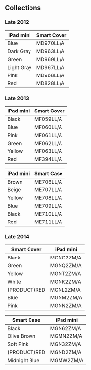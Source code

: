 ## Collections

### Late 2012

| iPad mini  | Smart Cover |
| ---------- | ----------- |
| Blue       | MD970LL/A   |
| Dark Gray  | MD963LL/A   |
| Green      | MD969LL/A   |
| Light Gray | MD967LL/A   |
| Pink       | MD968LL/A   |
| Red        | MD828LL/A   |

### Late 2013

| iPad mini | Smart Cover |
| --------- | ----------- |
| Black     | MF059LL/A   |
| Blue      | MF060LL/A   |
| Pink      | MF061LL/A   |
| Green     | MF062LL/A   |
| Yellow    | MF063LL/A   |
| Red       | MF394LL/A   |

| iPad mini | Smart Case |
| --------- | ---------- |
| Brown     | ME706LL/A  |
| Beige     | ME707LL/A  |
| Yellow    | ME708LL/A  |
| Blue      | ME709LL/A  |
| Black     | ME710LL/A  |
| Red       | ME711LL/A  |

### Late 2014

| Smart Cover  | iPad mini |
| ------------ | --------- |
| Black        | MGNC2ZM/A |
| Green        | MGNQ2ZM/A |
| Yellow       | MGNT2ZM/A |
| White        | MGNK2ZM/A |
| (PRODUCT)RED | MGNL2ZM/A |
| Blue         | MGNM2ZM/A |
| Pink         | MGNN2ZM/A |

| Smart Case    | iPad mini |
| ------------- | --------- |
| Black         | MGN62ZM/A |
| Olive Brown   | MGMN2ZM/A |
| Soft Pink     | MGN32ZM/A |
| (PRODUCT)RED  | MGND2ZM/A |
| Midnight Blue | MGMW2ZM/A |
